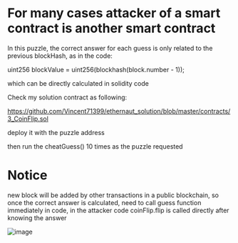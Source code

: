 # For many cases attacker of a smart contract is another smart contract

In this puzzle, the correct answer for each guess is only related to the previous blockHash, as in the code: 

uint256 blockValue = uint256(blockhash(block.number - 1));

which can be directly calculated in solidity code

Check my solution contract as following:

https://github.com/Vincent71399/ethernaut_solution/blob/master/contracts/3_CoinFlip.sol

deploy it with the puzzle address

then run the cheatGuess() 10 times as the puzzle requested

# Notice 

new block will be added by other transactions in a public blockchain, so once the correct answer is calculated, need to call guess function immediately in code, in the attacker code coinFlip.flip is called directly after knowing the answer

![image](https://github.com/Vincent71399/ethernaut_solution/assets/10882410/54437a1f-ea10-4038-9b5f-1b452e71f486)

